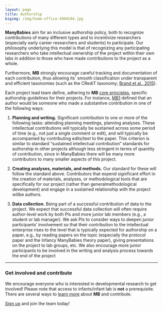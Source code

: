 ```yaml
---
layout: page
title: Authorship
bigimg: /img/home-office-4994104.jpg
---
```


<!-- from MB1 authorship policy -->
**ManyBabies**  aim for an inclusive authorship policy, both to recognize contributions of many different types and to incentivize researchers (especially early career researchers and students) to participate. Our philosophy underlying this model is that of recognizing any participating researchers who take intellectual ownership of the project within their own labs in addition to those who have made contributions to the project as a whole.

<!-- from Lessons learned -->
Furthermore, **MB** strongly encourage careful tracking and documentation of each contribution, thus allowing its' smooth classification under transparent and efficient taxonomies (such as the CRediT taxonomy; [Brand et al., 2015](https://doi.org/10.1087/20150211)).

Each project lead team define, adhering to **MB** [core principles]({{site.baseurl}}/about/), specific authorship guidelines for their projects. For instance, [MB1](https://docs.google.com/document/d/1UDY75Iuin2I-Koe26lmK4p7wtx3S4rx8vkGtfkb8v7s/edit) defined that an author would be someone who made a substantive contribution in one of the following ways:

1. **Planning and writing.** Significant contribution to one or more of the following tasks: attending planning meetings, planning analyses. These intellectual contributions will typically be sustained across some period of time (e.g., not just a single comment or edit), and will typically be accompanied by contributing edits/text to the paper. This criterion is similar to standard “sustained intellectual contribution” standards for authorship in other projects although less stringent in terms of quantity of contribution, since in ManyBabies there will be many more contributors to many smaller aspects of this project.

2. **Creating analyses, materials, and methods.** Our standard for these will follow the standard above. Contributors that expend significant effort in the creation of materials, analyses, or methodological tools that are specifically for our project (rather than generalmethodological development) and engage in a sustained relationship with the project willbe authors.

3. **Data collection.** Being part of a successful contribution of data to the project. We expect that successful data collection will often require author-level work by both PIs and more junior lab members (e.g., a student or lab manager). We ask PIs to consider ways to deepen junior participants’ involvement so that their contribution to the intellectual enterprise rises to the level that is typically expected for authorship on a paper, e.g., by reading papers on the topic (especially the protocol paper and the Infancy ManyBabies theory paper), giving presentations on the project to lab groups, etc. We also encourage more junior participants to be involved in the writing and analysis process towards the end of the project

***

### Get involved and contribute

We encourage everyone who is interested in developmental research to get involved! Please note that access to infants/infant lab is **not** a prerequisite. There are several ways to [learn more]({{site.baseurl}}/get_involved/) about **MB** and contribute.

[Sign up]({{site.baseurl}}/sign_up_log_in/) and join the team today!
